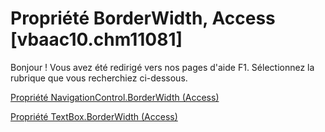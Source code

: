 
# Propriété BorderWidth, Access [vbaac10.chm11081]

Bonjour ! Vous avez été redirigé vers nos pages d'aide F1. Sélectionnez la rubrique que vous recherchiez ci-dessous.

[Propriété NavigationControl.BorderWidth (Access)](http://msdn.microsoft.com/library/a0a39f30-18c5-2073-b463-1ffcb385357c%28Office.15%29.aspx)

[Propriété TextBox.BorderWidth (Access)](http://msdn.microsoft.com/library/e842887f-9ec1-4405-0558-6b3b3d3d221c%28Office.15%29.aspx)

